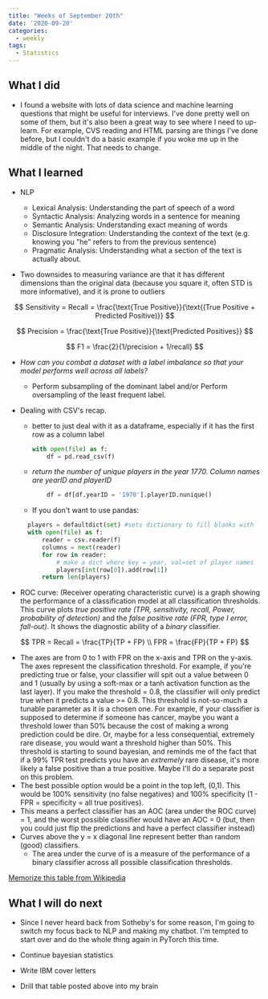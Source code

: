 ```yaml
---
title: "Weeks of September 20th"
date: '2020-09-20'
categories:
  - weekly
tags:
  - Statistics
---
```


## What I did

- I found a website with lots of data science and machine learning questions that might be useful for interviews. I've done pretty well on some of them, but it's also been a great way to see where I need to up-learn. For example, CVS reading and HTML parsing are things I've done before, but I couldn't do a basic example if you woke me up in the middle of the night. That needs to change.

## What I learned

- NLP
  - Lexical Analysis: Understanding the part of speech of a word
  - Syntactic Analysis: Analyzing words in a sentence for meaning
  - Semantic Analysis: Understanding exact meaning of words 
  - Disclosure Integration: Understanding the context of the text (e.g. knowing you "he" refers to from the previous sentence)
  - Pragmatic Analysis: Understanding what a section of the text is actually about.

- Two downsides to measuring variance are that it has different dimensions than the original data (because you square it, often STD is more informative), and it is prone to outliers

$$
Sensitivity = Recall = \frac{\text{True Positive}}{\text{(True Positive + Predicted Positive)}}
$$

$$
Precision = \frac{\text{True Positive}}{\text{Predicted Positives}}
$$

$$
F1 = \frac{2}{1/precision + 1/recall}
$$

- *How can you combat a dataset with a label imbalance so that your model performs well across all labels?*
  - Perform subsampling of the dominant label and/or Perform oversampling of the least frequent label.

- Dealing with CSV's recap.
  - better to just deal with it as a dataframe, especially if it has the first row as a column label

    ```python
    with open(file) as f:
        df = pd.read_csv(f)
    ```

  - *return the number of unique players in the year 1770. Column names are yearID and playerID*

    ```python
        df = df[df.yearID = '1970'].playerID.nunique()
    ```

  - If you don't want to use pandas:

  ```python
    players = defaultdict(set) #sets dictionary to fill blanks with 
    with open(file) as f:
        reader = csv.reader(f)
        columns = next(reader)
        for row in reader:
            # make a dict where key = year, val=set of player names
            players[int(row[0]).add(row[1])
        return len(players)

  ```

- ROC curve: (Receiver operating characteristic curve) is a graph showing the performance of a classification model at all classification thresholds. This curve plots *true positive rate (TPR, sensitivity, recall, Power, probability of detection)* and the *false positive rate (FPR, type I error, fall-out)*. It shows the diagnostic ability of a *binary* classifier.

$$
TPR = Recall = \frac{TP}{TP + FP} \\
FPR = \frac{FP}{TP + FP}
$$

- The axes are from 0 to 1 with FPR on the x-axis and TPR on the y-axis. The axes represent the classification threshold. For example, if you're predicting true or false, your classifier will spit out a value between 0 and 1 (usually by using a soft-max or a tanh activation function as the last layer). If you make the threshold = 0.8, the classifier will only predict true when it predicts a value >= 0.8. This threshold is not-so-much a tunable parameter as it is a chosen one. For example, if your classifier is supposed to determine if someone has cancer, maybe you want a threshold lower than 50% because the cost of making a wrong prediction could be dire. Or, maybe for a less consequential, extremely rare disease, you would want a threshold higher than 50%. This threshold is starting to sound bayesian, and reminds me of the fact that if a 99% TPR test predicts you have an *extremely* rare disease, it's more likely a false positive than a true positive. Maybe I'll do a separate post on this problem.
- The best possible option would be a point in the top left, (0,1). This would be 100% sensitivity (no false negatives) and 100% specificity (1 - FPR = specificity = all true positives).
- This means a perfect classifier has an AOC (area under the ROC curve) = 1, and the worst possible classifier would have an AOC = 0 (but, then you could just flip the predictions and have a perfect classifier instead)
- Curves above the y = x diagonal line represent better than random (good) classifiers.
  - The area under the curve of is a measure of the performance of a binary classifier across all possible classification thresholds.

[Memorize this table from Wikipedia](/assets/images/stats_table.jpg)

## What I will do next

- Since I never heard back from Sotheby's for some reason, I'm going to switch my focus back to NLP and making my chatbot. I'm tempted to start over and do the whole thing again in PyTorch this time.

- Continue bayesian statistics

- Write IBM cover letters

- Drill that table posted above into my brain